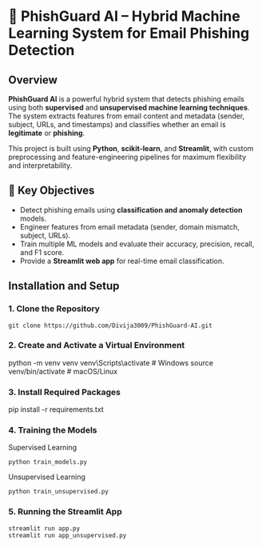 # 🧠 PhishGuard AI – Hybrid Machine Learning System for Email Phishing Detection  

## Overview  
**PhishGuard AI** is a powerful hybrid system that detects phishing emails using both **supervised** and **unsupervised machine learning techniques**.  
The system extracts features from email content and metadata (sender, subject, URLs, and timestamps) and classifies whether an email is **legitimate** or **phishing**.  

This project is built using **Python**, **scikit-learn**, and **Streamlit**, with custom preprocessing and feature-engineering pipelines for maximum flexibility and interpretability.

## 🎯 Key Objectives
- Detect phishing emails using **classification and anomaly detection** models.  
- Engineer features from email metadata (sender, domain mismatch, subject, URLs).  
- Train multiple ML models and evaluate their accuracy, precision, recall, and F1 score.  
- Provide a **Streamlit web app** for real-time email classification.

## Installation and Setup 
### 1. Clone the Repository   
```
git clone https://github.com/Divija3009/PhishGuard-AI.git
```
### 2. Create and Activate a Virtual Environment 
python -m venv venv
venv\Scripts\activate      # Windows
source venv/bin/activate   # macOS/Linux

### 3.  Install Required Packages
pip install -r requirements.txt

### 4. Training the Models
Supervised Learning
```
python train_models.py
```
Unsupervised Learning
```
python train_unsupervised.py
```
### 5. Running the Streamlit App
```
streamlit run app.py
streamlit run app_unsupervised.py
``` 


